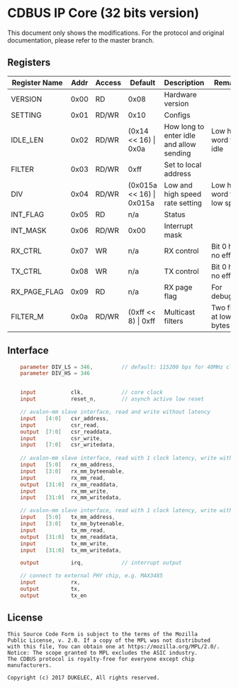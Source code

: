 [//]: # (IP Core for CDBUS Protocol)

CDBUS IP Core (32 bits version)
=======================================

This document only shows the modifications. For the protocol and original documentation, please refer to the master branch.


## Registers
 
| Register Name |Addr     | Access | Default                    | Description                               | Remarks                       |
|---------------|---------|--------|----------------------------|-------------------------------------------|-------------------------------|
| VERSION       |  0x00   | RD     | 0x08                       | Hardware version                          |                               |
| SETTING       |  0x01   | RD/WR  | 0x10                       | Configs                                   |                               |
| IDLE_LEN      |  0x02   | RD/WR  | (0x14 << 16) \| 0x0a       | How long to enter idle and allow sending  | Low half word for idle        |
| FILTER        |  0x03   | RD/WR  | 0xff                       | Set to local address                      |                               |
| DIV           |  0x04   | RD/WR  | (0x015a << 16) \| 0x015a   | Low and high speed rate setting           | Low half word for low speed   |
| INT_FLAG      |  0x05   | RD     | n/a                        | Status                                    |                               |
| INT_MASK      |  0x06   | RD/WR  | 0x00                       | Interrupt mask                            |                               |
| RX_CTRL       |  0x07   | WR     | n/a                        | RX control                                | Bit 0 has no effect           |
| TX_CTRL       |  0x08   | WR     | n/a                        | TX control                                | Bit 0 has no effect           |
| RX_PAGE_FLAG  |  0x09   | RD     | n/a                        | RX page flag                              | For debugging                 |
| FILTER_M      |  0x0a   | RD/WR  | (0xff << 8) \| 0xff        | Multicast filters                         | Two filters at low bytes      |



## Interface

```verilog
    parameter DIV_LS = 346,         // default: 115200 bps for 40MHz clk
    parameter DIV_HS = 346


    input           clk,            // core clock
    input           reset_n,        // asynch active low reset

    // avalon-mm slave interface, read and write without latency
    input   [4:0]   csr_address,
    input           csr_read,
    output  [7:0]   csr_readdata,
    input           csr_write,
    input   [7:0]   csr_writedata,
 
    // avalon-mm slave interface, read with 1 clock latency, write without latency
    input   [5:0]   rx_mm_address,
    input   [3:0]   rx_mm_byteenable,
    input           rx_mm_read,
    output  [31:0]  rx_mm_readdata,
    input           rx_mm_write,
    input   [31:0]  rx_mm_writedata,

    // avalon-mm slave interface, read with 1 clock latency, write without latency
    input   [5:0]   tx_mm_address,
    input   [3:0]   tx_mm_byteenable,
    input           tx_mm_read,
    output  [31:0]  tx_mm_readdata,
    input           tx_mm_write,
    input   [31:0]  tx_mm_writedata,

    output          irq,            // interrupt output

    // connect to external PHY chip, e.g. MAX3485
    input           rx,
    output          tx,
    output          tx_en
```

## License
```
This Source Code Form is subject to the terms of the Mozilla
Public License, v. 2.0. If a copy of the MPL was not distributed
with this file, You can obtain one at https://mozilla.org/MPL/2.0/.
Notice: The scope granted to MPL excludes the ASIC industry.
The CDBUS protocol is royalty-free for everyone except chip manufacturers.

Copyright (c) 2017 DUKELEC, All rights reserved.
```

